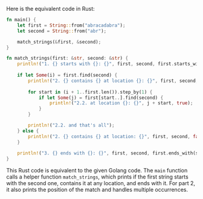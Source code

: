 Here is the equivalent code in Rust:

```rust
fn main() {
    let first = String::from("abracadabra");
    let second = String::from("abr");

    match_strings(&first, &second);
}

fn match_strings(first: &str, second: &str) {
    println!("1. {} starts with {}: {}", first, second, first.starts_with(second));
    
    if let Some(i) = first.find(second) {
        println!("2. {} contains {} at location {}: {}", first, second, i, true);
        
        for start in (i + 1..first.len()).step_by(1) {
            if let Some(j) = first[start..].find(second) {
                println!("2.2. at location {}: {}", j + start, true);
            }
        }

        println!("2.2. and that's all");
    } else {
        println!("2. {} contains {} at location: {}", first, second, false);
    }
    
    println!("3. {} ends with {}: {}", first, second, first.ends_with(second));
}
```

This Rust code is equivalent to the given Golang code. The `main` function calls a helper function `match_strings`, which prints if the first string starts with the second one, contains it at any location, and ends with it. For part 2, it also prints the position of the match and handles multiple occurrences.
